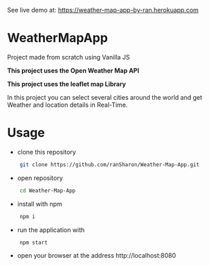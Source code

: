 See live demo at: https://weather-map-app-by-ran.herokuapp.com
# WeatherMapApp
Project made from scratch using Vanilla JS

**This project uses the Open Weather Map API**

**This project uses the leaflet map Library**

In this project you can select several cities around the world and get Weather and location details in Real-Time.

# Usage
* clone this repository
```bash
    git clone https://github.com/ranSharon/Weather-Map-App.git
```
* open repository
```bash
    cd Weather-Map-App
```
* install with npm 
```bash
    npm i
```
* run the application with 
```bash
    npm start
 ```   
* open your browser at the address http://localhost:8080
